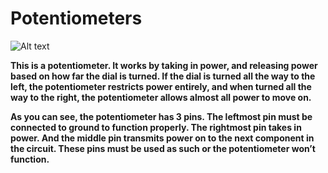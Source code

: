 # Potentiometers

<img title="a title" alt="Alt text" src="https://lh7-us.googleusercontent.com/RXGNouzVlHHH-IdwU8n4f_iqGfVsoPNQ7C38e52Akw-nR68hdtzbr-Kf0kX8cycSxn_X2NjdWMwwMVeUKIwbSM0NSWibNiDskYObNIp-TGgmXk6pEFj6SoxpZagBBYy22nyr4ib_aUYwQtorXE0mJU4">

**This is a potentiometer. It works by taking in power, and releasing power based on how far the dial is turned. If the dial is turned all the way to the left, the potentiometer restricts power entirely, and when turned all the way to the right, the potentiometer allows almost all power to move on.**

**As you can see, the potentiometer has 3 pins. The leftmost pin must be connected to ground to function properly. The rightmost pin takes in power. And the middle pin transmits power on to the next component in the circuit. These pins must be used as such or the potentiometer won’t function.**
